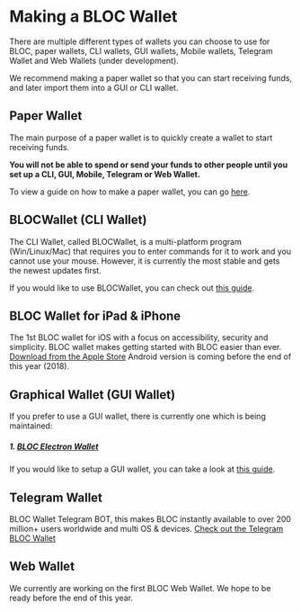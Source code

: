 # Making a BLOC Wallet

There are multiple different types of wallets you can choose to use for BLOC, paper wallets, CLI wallets, GUI wallets, Mobile wallets, Telegram Wallet and Web Wallets (under development).

We recommend making a paper wallet so that you can start receiving funds, and later import them into a GUI or CLI wallet.

## Paper Wallet

The main purpose of a paper wallet is to quickly create a wallet to start receiving funds.

**You will not be able to spend or send your funds to other people until you set up a CLI, GUI, Mobile, Telegram or Web Wallet.**

To view a guide on how to make a paper wallet, you can go [here](../Making-a-paper-wallet).

## BLOCWallet (CLI Wallet)

The CLI Wallet, called BLOCWallet, is a multi-platform program (Win/Linux/Mac) that requires you to enter commands for it to work and you cannot use your mouse. However, it is currently the most stable and gets the newest updates first.

If you would like to use BLOCWallet, you can check out [this guide](../Using-zedwallet).

## BLOC Wallet for iPad & iPhone

The 1st BLOC wallet for iOS with a focus on accessibility, security and simplicity. BLOC wallet makes getting started with BLOC easier than ever. [Download from the Apple Store](https://itunes.apple.com/us/app/bloc-wallet-by-furiousteam-ltd/id1437924269?mt=8&ign-mpt=uo%3D2) Android version is coming before the end of this year (2018).

## Graphical Wallet (GUI Wallet)

If you prefer to use a GUI wallet, there is currently one which is being maintained:

##### 1. [BLOC Electron Wallet](https://github.com/furiousteam/BLOC-Electron-Wallet)

If you would like to setup a GUI wallet, you can take a look at [this guide](../Making-a-GUI-Wallet).

## Telegram Wallet

BLOC Wallet Telegram BOT, this makes BLOC instantly available to over 200 million+ users worldwide and multi OS & devices. [Check out the Telegram BLOC Wallet](https://t.me/bloc_wallet_bot)

## Web Wallet

We currently are working on the first BLOC Web Wallet. We hope to be ready before the end of this year.